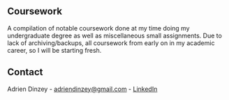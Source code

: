 ## Coursework

A compilation of notable coursework done at my time doing my undergraduate degree as well as miscellaneous small assignments. Due to lack of archiving/backups, all coursework from early on in my academic career, so I will be starting fresh.
## Contact

Adrien Dinzey - adriendinzey@gmail.com - [LinkedIn](https://linkedin.com/in/adriendinzey)
